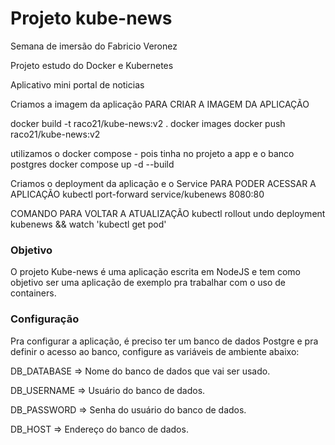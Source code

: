 # Projeto kube-news

Semana de imersão do Fabricio Veronez

Projeto estudo do Docker e Kubernetes

Aplicativo mini portal de noticias

Criamos a imagem da aplicação 
PARA CRIAR A IMAGEM DA APLICAÇÃO

docker build -t raco21/kube-news:v2 .
docker images
docker push raco21/kube-news:v2

utilizamos o docker compose - pois tinha no projeto a app e o banco postgres
docker compose up -d --build

Criamos o deployment da aplicação e o Service
PARA PODER ACESSAR A APLICAÇÃO
kubectl port-forward service/kubenews 8080:80

COMANDO PARA VOLTAR A ATUALIZAÇÃO
kubectl rollout undo deployment kubenews && watch 'kubectl get pod'

### Objetivo
O projeto Kube-news é uma aplicação escrita em NodeJS e tem como objetivo ser uma aplicação de exemplo pra trabalhar com o uso de containers.

### Configuração
Pra configurar a aplicação, é preciso ter um banco de dados Postgre e pra definir o acesso ao banco, configure as variáveis de ambiente abaixo:

DB_DATABASE => Nome do banco de dados que vai ser usado.

DB_USERNAME => Usuário do banco de dados.

DB_PASSWORD => Senha do usuário do banco de dados.

DB_HOST => Endereço do banco de dados.
